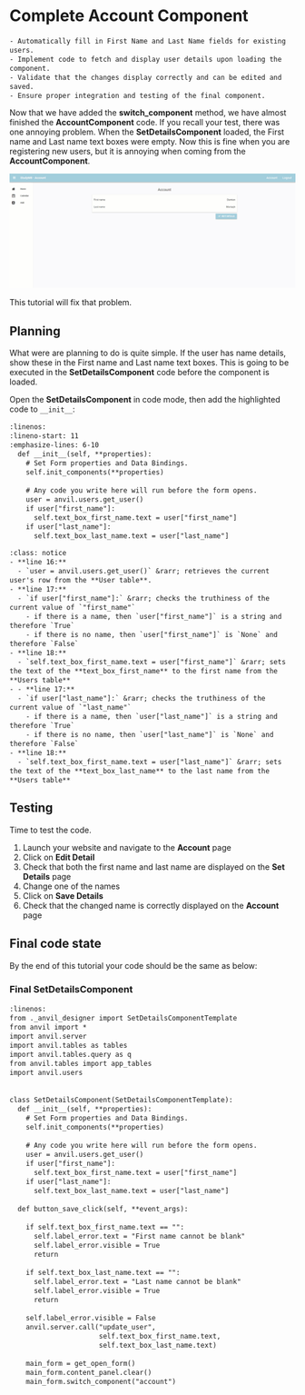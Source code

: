 # Complete Account Component

```{topic} In this tutorial you will:
- Automatically fill in First Name and Last Name fields for existing users.
- Implement code to fetch and display user details upon loading the component.
- Validate that the changes display correctly and can be edited and saved.
- Ensure proper integration and testing of the final component.
```

Now that we have added the **switch_component** method, we have almost finished the **AccountComponent** code. If you recall your test, there was one annoying problem. When the **SetDetailsComponent** loaded, the First name and Last name text boxes were empty. Now this is fine when you are registering new users, but it is annoying when coming from the **AccountComponent**. 

![empty](./assets/img/20/empty_cells.gif)

This tutorial will fix that problem.

## Planning

What were are planning to do is quite simple. If the user has name details, show these in the First name and Last name text boxes. This is going to be executed in the **SetDetailsComponent** code before the component is loaded.

Open the **SetDetailsComponent** in code mode, then add the highlighted code to `__init__`:

```{code-block} python
:linenos:
:lineno-start: 11
:emphasize-lines: 6-10
  def __init__(self, **properties):
    # Set Form properties and Data Bindings.
    self.init_components(**properties)

    # Any code you write here will run before the form opens.
    user = anvil.users.get_user()
    if user["first_name"]:
      self.text_box_first_name.text = user["first_name"]
    if user["last_name"]:
      self.text_box_last_name.text = user["last_name"]
```

```{admonition} Code explaination
:class: notice
- **line 16:**
  - `user = anvil.users.get_user()` &rarr; retrieves the current user's row from the **User table**.
- **line 17:**
  - `if user["first_name"]:` &rarr; checks the truthiness of the current value of `"first_name"`
    - if there is a name, then `user["first_name"]` is a string and therefore `True`
    - if there is no name, then `user["first_name"]` is `None` and therefore `False`
- **line 18:**
  - `self.text_box_first_name.text = user["first_name"]` &rarr; sets the text of the **text_box_first_name** to the first name from the **Users table**
- - **line 17:**
  - `if user["last_name"]:` &rarr; checks the truthiness of the current value of `"last_name"`
    - if there is a name, then `user["last_name"]` is a string and therefore `True`
    - if there is no name, then `user["last_name"]` is `None` and therefore `False`
- **line 18:**
  - `self.text_box_first_name.text = user["last_name"]` &rarr; sets the text of the **text_box_last_name** to the last name from the **Users table**
```

## Testing

Time to test the code.

1. Launch your website and navigate to the **Account** page
2. Click on **Edit Detail**
3. Check that both the first name and last name are displayed on the **Set Details** page
4. Change one of the names
5. Click on **Save Details**
6. Check that the changed name is correctly displayed on the **Account** page

## Final code state

By the end of this tutorial your code should be the same as below:

### Final SetDetailsComponent

```{code-block} python
:linenos:
from ._anvil_designer import SetDetailsComponentTemplate
from anvil import *
import anvil.server
import anvil.tables as tables
import anvil.tables.query as q
from anvil.tables import app_tables
import anvil.users


class SetDetailsComponent(SetDetailsComponentTemplate):
  def __init__(self, **properties):
    # Set Form properties and Data Bindings.
    self.init_components(**properties)

    # Any code you write here will run before the form opens.
    user = anvil.users.get_user()
    if user["first_name"]:
      self.text_box_first_name.text = user["first_name"]
    if user["last_name"]:
      self.text_box_last_name.text = user["last_name"]

  def button_save_click(self, **event_args):
    
    if self.text_box_first_name.text == "":
      self.label_error.text = "First name cannot be blank"
      self.label_error.visible = True
      return

    if self.text_box_last_name.text == "":
      self.label_error.text = "Last name cannot be blank"
      self.label_error.visible = True
      return

    self.label_error.visible = False
    anvil.server.call("update_user", 
                      self.text_box_first_name.text, 
                      self.text_box_last_name.text)

    main_form = get_open_form()
    main_form.content_panel.clear()
    main_form.switch_component("account")
```